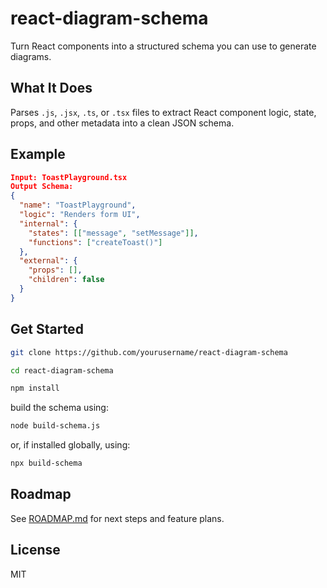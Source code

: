 # react-diagram-schema

Turn React components into a structured schema you can use to generate diagrams.

## What It Does

Parses `.js`, `.jsx`, `.ts`, or `.tsx` files to extract React component logic, state, props, and other metadata into a clean JSON schema.

## Example

```json
Input: ToastPlayground.tsx
Output Schema:
{
  "name": "ToastPlayground",
  "logic": "Renders form UI",
  "internal": {
    "states": [["message", "setMessage"]],
    "functions": ["createToast()"]
  },
  "external": {
    "props": [],
    "children": false
  }
}
```

## Get Started

```bash
git clone https://github.com/yourusername/react-diagram-schema
```

```bash
cd react-diagram-schema
```

```bash
npm install
```

build the schema using:
```bash
node build-schema.js
```
or, if installed globally, using: 
```bash
npx build-schema
```

## Roadmap

See [ROADMAP.md](https://github.com/AmiraBasyouni/react-diagram-schema/blob/main/ROADMAP.md) for next steps and feature plans.

## License

MIT

